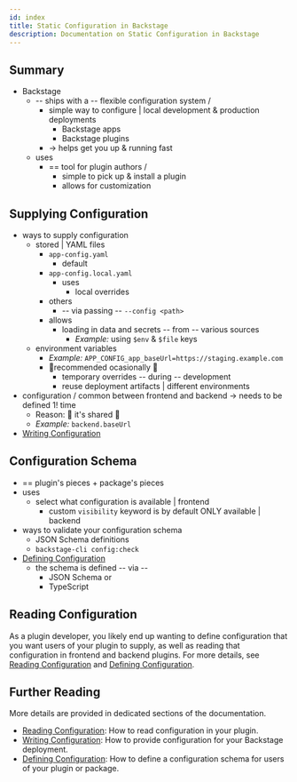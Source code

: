 ```yaml
---
id: index
title: Static Configuration in Backstage
description: Documentation on Static Configuration in Backstage
---
```


## Summary

* Backstage
  * -- ships with a -- flexible configuration system / 
    * simple way to configure | local development & production deployments  
      * Backstage apps
      * Backstage plugins 
    * -> helps get you up & running fast
  * uses
    * == tool for plugin authors / 
      * simple to pick up & install a plugin
      * allows for customization

## Supplying Configuration

* ways to supply configuration
  * stored | YAML files
    * `app-config.yaml`
      * default
    * `app-config.local.yaml`
      * uses
        * local overrides
    * others
      * -- via passing -- `--config <path>`
    * allows
      * loading in data and secrets -- from -- various sources
        * _Example:_ using `$env` & `$file` keys
  * environment variables
    * _Example:_ `APP_CONFIG_app_baseUrl=https://staging.example.com`
    * 👀recommended ocasionally 👀
      * temporary overrides -- during -- development
      * reuse deployment artifacts | different environments
* configuration / common between frontend and backend -> needs to be defined 1! time
  * Reason: 🧠 it's shared 🧠
  * _Example:_ `backend.baseUrl`
* [Writing Configuration](./writing.md)

## Configuration Schema

* == plugin's pieces + package's pieces 
* uses
  * select what configuration is available | frontend
    * custom `visibility` keyword is by default ONLY available | backend
* ways to validate your configuration schema 
  * JSON Schema definitions 
  * `backstage-cli config:check`
* [Defining Configuration](./defining.md)
  * the schema is defined -- via --
    * JSON Schema or
    * TypeScript

## Reading Configuration

As a plugin developer, you likely end up wanting to define configuration that
you want users of your plugin to supply, as well as reading that configuration
in frontend and backend plugins. For more details, see
[Reading Configuration](./reading.md) and
[Defining Configuration](./defining.md).

## Further Reading

More details are provided in dedicated sections of the documentation.

- [Reading Configuration](./reading.md): How to read configuration in your
  plugin.
- [Writing Configuration](./writing.md): How to provide configuration for your
  Backstage deployment.
- [Defining Configuration](./defining.md): How to define a configuration schema
  for users of your plugin or package.
